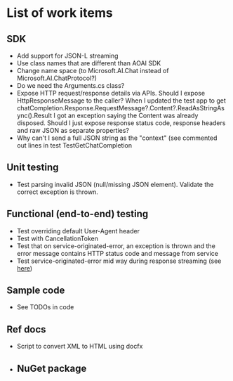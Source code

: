 # List of work items

## SDK

- Add support for JSON-L streaming
- Use class names that are different than AOAI SDK
- Change name space (to Microsoft.AI.Chat instead of Microsoft.AI.ChatProtocol?)
- Do we need the Arguments.cs class?
- Expose HTTP request/response details via APIs. Should I expose HttpResponseMessage to the caller? When I updated the test app to get chatCompletion.Response.RequestMessage?.Content?.ReadAsStringAsync().Result I got an exception saying the Content was already disposed. Should I just expose response status code, response headers and raw JSON as separate properties?
- Why can't I send a full JSON string as the "context" (see commented out lines in test TestGetChatCompletion

## Unit testing

- Test parsing invalid JSON (null/missing JSON element). Validate the correct exception is thrown.

## Functional (end-to-end) testing

- Test overriding default User-Agent header
- Test with CancellationToken
- Test that on service-originated-error, an exception is thrown and the error message contains HTTP status code and message from service
- Test service-originated-error mid way during response streaming (see [here](https://github.com/Azure-Samples/ai-chat-app-protocol?tab=readme-ov-file#error-response-1))

## Sample code

- See TODOs in code

## Ref docs

- Script to convert XML to HTML using docfx

- ## NuGet package
